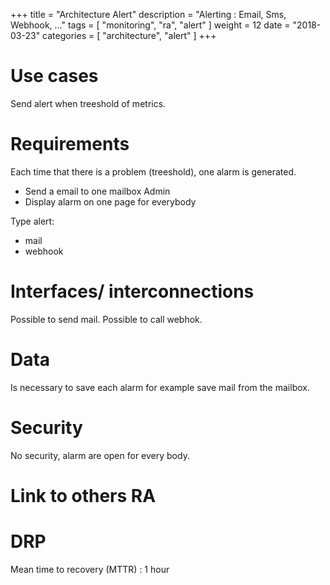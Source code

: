 +++
title = "Architecture Alert"
description = "Alerting : Email, Sms, Webhook, ..."
tags = [ "monitoring", "ra", "alert" ]
weight = 12
date = "2018-03-23"
categories = [
  "architecture",
  "alert"
]
+++
# Use cases

Send alert when treeshold of metrics.

# Requirements

Each time that there is a problem (treeshold), one alarm is generated.

- Send a email to one mailbox Admin
- Display alarm on one page for everybody

Type alert: 

- mail
- webhook

# Interfaces/ interconnections

Possible to send mail.
Possible to call webhok.

# Data

Is necessary to save each alarm for example save mail from the mailbox.

# Security 

No security, alarm are open for every body.

# Link to others RA 

# DRP

Mean time to recovery (MTTR) : 1 hour
